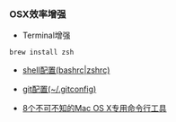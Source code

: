 ### OSX效率增强

- Terminal增强
```
brew install zsh
```

- [shell配置(bashrc|zshrc)](./shell-config.md)

- [git配置(~/.gitconfig)](./git-config.md)

- [8个不可不知的Mac OS X专用命令行工具](http://www.tuicool.com/articles/BfEjQzr)
